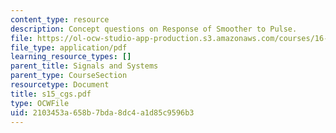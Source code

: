 ```yaml
---
content_type: resource
description: Concept questions on Response of Smoother to Pulse.
file: https://ol-ocw-studio-app-production.s3.amazonaws.com/courses/16-01-unified-engineering-i-ii-iii-iv-fall-2005-spring-2006/2103453a658b7bda8dc4a1d85c9596b3_s15_cgs.pdf
file_type: application/pdf
learning_resource_types: []
parent_title: Signals and Systems
parent_type: CourseSection
resourcetype: Document
title: s15_cgs.pdf
type: OCWFile
uid: 2103453a-658b-7bda-8dc4-a1d85c9596b3
---
```

